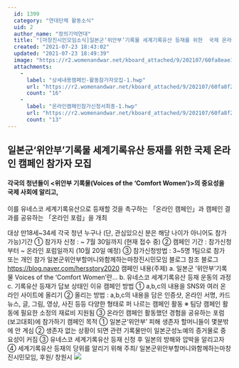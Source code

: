 ```yaml
---
  id: 1399
  category: "연대단체 활동소식"
  uid: 2
  author_name: "정의기억연대"
  title: "[마창진시민모임소식]일본군‘위안부’기록물 세계기록유산 등재를 위한  국제 온라인 캠페인 참가자 모집"
  created: "2021-07-23 18:43:02"
  updated: "2021-07-23 18:49:39"
  image: "https://r2.womenandwar.net/kboard_attached/9/202107/60fa8eae17d9e8688252.jpg"
  attachments: 
    - 
      label: "상세내용캠페인-활동참가자모집-1.hwp"
      url: "https://r2.womenandwar.net/kboard_attached/9/202107/60fa8f26a6f019728537.hwp"
      count: "16"
    - 
      label: "온라인캠페인참가신청서최종-1.hwp"
      url: "https://r2.womenandwar.net/kboard_attached/9/202107/60fa8f26a8eee8196826.hwp"
      count: "13"
---
```

**일본군‘위안부’기록물 세계기록유산 등재를 위한 
국제 온라인 캠페인 참가자 모집**
------------------------------------------------

#### 각국의 청년들이 <위안부 기록물(Voices of the ‘Comfort Women’)>의 중요성을 국제 사회에 알리고, 
이를 유네스코 세계기록유산으로 등재할 것을 촉구하는 「온라인 캠페인」과 캠페인 결과를 공유하는 「온라인 포럼」을 개최

대상 만18세~34세 각국 청년 누구나 
 (단, 관심있으신 분은 해당 나이가 아니어도 참가 가능)기간 ① 참가자 신청 : ~ 7월 30일까지 (현재 접수 중) 
 ② 캠페인 기간 : 참가신청부터 ~ 온라인 포럼일까지 (10월 20일 예정)
 ③ 참가신청방법 : 3~5명 1팀으로 참가 또는 개인 참가 
 일본군위안부할머니와함께하는마창진시민모임 블로그 참조 
 블로그 https://blog.naver.com/hersstory2020
캠페인 내용(주제) 
 a. 일본군 ‘위안부’기록물 Voices of the ‘Comfort Women’란...
 b. 유네스코 세계기록유산 등재 운동의 과정
 c. 기록유산 등재가 답보 상태인 이유 
캠페인 방법 
 ① a,b,c의 내용을 SNS와 여러 온라인 사이트에 올리기 
 ② 올리는 방법 : a,b,c의 내용을 담은 인증샷, 온라인 서명, 카드뉴스, 글, 그림, 
 영상, 사진 등등 다양한 형태로 퍼 나르는 캠페인 활동 
 ※ 팀당 캠페인 활동에 필요한 소정의 재료비 지원됨
 ③ 온라인 캠페인 활동했던 경험을 공유하는 포럼 (보고대회)에 참가하기 
캠페인 목적 
 ① 일본군‘위안부’ 피해 생존자 할머니들이 몇분밖에 안 계심
 ② 생존자 없는 상황이 되면 관련 기록물만이 일본군성노예의 증거물로 중요성이 커짐
 ③ 유네스코 세계기록유산 등재 신청 후 일본의 방해와 압박을 알리고자 
 ④ 세계기록유산 등재의 당위를 알리기 위해 
주최/ 일본군위안부할머니와함께하는마창진시민모임, 후원/ 창원시 ![](https://r2.womenandwar.net/kboard_attached/9/202107/60fa8eae17d9e8688252.jpg)